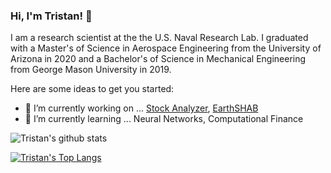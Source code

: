 ### Hi, I'm Tristan! 👋

I am a research scientist at the the U.S. Naval Research Lab.  I graduated with a Master's of Science in Aerospace Engineering from the University of Arizona in 2020 and a Bachelor's of Science in Mechanical Engineering from George Mason University in 2019. 

<!--
**tkschuler/tkschuler** is a ✨ _special_ ✨ repository because its `README.md` (this file) appears on your GitHub profile.
-->

Here are some ideas to get you started:

- 🔭 I’m currently working on ... [Stock Analyzer](https://github.com/tkschuler/stockanalyzer), [EarthSHAB](https://github.com/tkschuler/SolarBalloon)
- 🌱 I’m currently learning ... Neural Networks, Computational Finance


![Tristan's github stats](https://github-readme-stats.vercel.app/api/?username=tkschuler&show_icons=true&title_color=fff&icon_color=79ff97&text_color=9f9f9f&bg_color=151515)

[![Tristan's Top Langs](https://github-readme-stats.vercel.app/api/top-langs/?username=tkschuler&show_icons=true&title_color=fff&icon_color=79ff97&text_color=9f9f9f&bg_color=151515)](https://github.com/anuraghazra/github-readme-stats)
